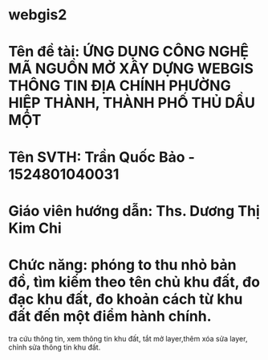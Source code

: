 # webgis2
# Tên đề tài: ỨNG DỤNG CÔNG NGHỆ MÃ NGUỒN MỞ XÂY DỰNG WEBGIS THÔNG TIN ĐỊA CHÍNH PHƯỜNG HIỆP THÀNH, THÀNH PHỐ THỦ DẦU MỘT
# Tên SVTH: Trần Quốc Bảo - 1524801040031 
# Giáo viên hướng dẫn: Ths. Dương Thị Kim Chi
# Chức năng: phóng to thu nhỏ bản đồ, tìm kiếm theo tên chủ khu đất, đo đạc khu đất, đo khoản cách từ khu đất đến một điểm hành chính.
tra cứu thông tin, xem thông tin khu đất, tắt mở layer,thêm xóa sửa layer, chỉnh sửa thông tin khu đất.
